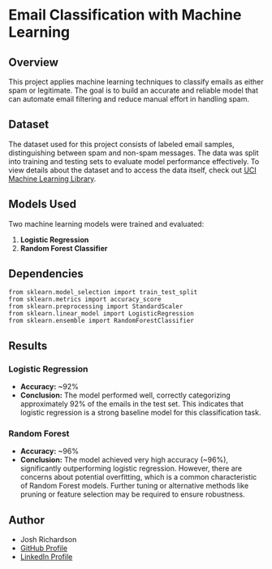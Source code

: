 # Email Classification with Machine Learning

## Overview
This project applies machine learning techniques to classify emails as either spam or legitimate. The goal is to build an accurate and reliable model that can automate email filtering and reduce manual effort in handling spam.

## Dataset
The dataset used for this project consists of labeled email samples, distinguishing between spam and non-spam messages. The data was split into training and testing sets to evaluate model performance effectively. To view details about the dataset and to access the data itself, check out [UCI Machine Learning Library](https://archive.ics.uci.edu/dataset/94/spambase).

## Models Used
Two machine learning models were trained and evaluated:

1. **Logistic Regression**
2. **Random Forest Classifier**

## Dependencies

```import pandas as pd
from sklearn.model_selection import train_test_split
from sklearn.metrics import accuracy_score
from sklearn.preprocessing import StandardScaler
from sklearn.linear_model import LogisticRegression
from sklearn.ensemble import RandomForestClassifier
```

## Results
### Logistic Regression
- **Accuracy:** ~92%
- **Conclusion:** The model performed well, correctly categorizing approximately 92% of the emails in the test set. This indicates that logistic regression is a strong baseline model for this classification task.

### Random Forest
- **Accuracy:** ~96%
- **Conclusion:** The model achieved very high accuracy (~96%), significantly outperforming logistic regression. However, there are concerns about potential overfitting, which is a common characteristic of Random Forest models. Further tuning or alternative methods like pruning or feature selection may be required to ensure robustness.

## Author
- Josh Richardson
- [GitHub Profile](https://github.com/jrich71)
- [LinkedIn Profile](https://www.linkedin.com/in/jrichardson7/)